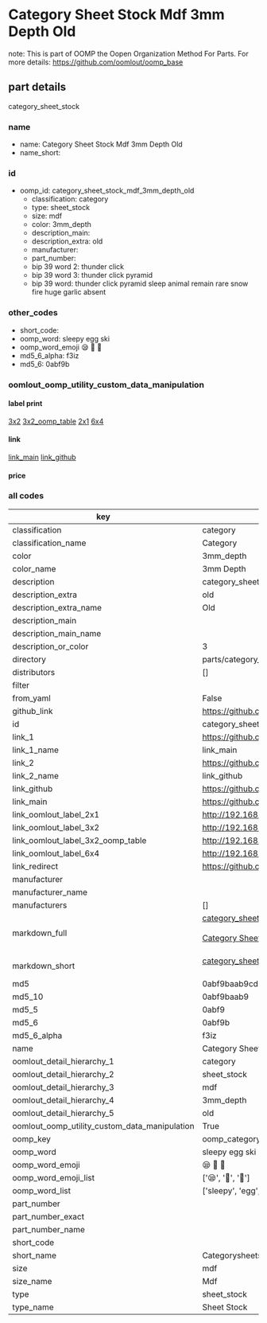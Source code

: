 # Category Sheet Stock Mdf 3mm Depth Old  

note: This is part of OOMP the Oopen Organization Method For Parts. For more details: https://github.com/oomlout/oomp_base

##  part details
  



category_sheet_stock



### name
* name: Category Sheet Stock Mdf 3mm Depth Old
* name_short: 
### id
* oomp_id: category_sheet_stock_mdf_3mm_depth_old
  * classification: category
  * type: sheet_stock
  * size: mdf
  * color: 3mm_depth
  * description_main: 
  * description_extra: old
  * manufacturer: 
  * part_number: 
  * bip 39 word 2: thunder click
  * bip 39 word 3: thunder click pyramid
  * bip 39 word: thunder click pyramid sleep animal remain rare snow fire huge garlic absent

### other_codes
* short_code: 
* oomp_word: sleepy egg ski
* oomp_word_emoji :sleepy: :egg: :ski:
* md5_6_alpha: f3iz
* md5_6: 0abf9b






### oomlout_oomp_utility_custom_data_manipulation
#### label print
[3x2](http://192.168.1.245:1112/?label=oomp%20f3iz)
[3x2_oomp_table](http://192.168.1.108:1112/?label=oomp%20f3iz)
[2x1](http://192.168.1.242:1112/?label=oomp%20f3iz)
[6x4](http://192.168.1.55:1112/?label=oomp%20f3iz)    

#### link

[link_main](https://github.com/oomlout/oomlout_oomp_version_1_messy/tree/main/parts/category_sheet_stock_mdf_3mm_depth_old) [link_github](https://github.com/oomlout/oomlout_oomp_version_1_messy/tree/main/parts/category_sheet_stock_mdf_3mm_depth_old)                             

#### price







### all codes 
| key | value |  
| --- | --- |  
| classification | category |  
| classification_name | Category |  
| color | 3mm_depth |  
| color_name | 3mm Depth |  
| description | category_sheet_stock |  
| description_extra | old |  
| description_extra_name | Old |  
| description_main |  |  
| description_main_name |  |  
| description_or_color | 3  |  
| directory | parts/category_sheet_stock_mdf_3mm_depth_old |  
| distributors | [] |  
| filter |  |  
| from_yaml | False |  
| github_link | https://github.com/oomlout/oomlout_oomp_part_src/tree/main/parts/category_sheet_stock_mdf_3mm_depth_old |  
| id | category_sheet_stock_mdf_3mm_depth_old |  
| link_1 | https://github.com/oomlout/oomlout_oomp_version_1_messy/tree/main/parts/category_sheet_stock_mdf_3mm_depth_old |  
| link_1_name | link_main |  
| link_2 | https://github.com/oomlout/oomlout_oomp_version_1_messy/tree/main/parts/category_sheet_stock_mdf_3mm_depth_old |  
| link_2_name | link_github |  
| link_github | https://github.com/oomlout/oomlout_oomp_version_1_messy/tree/main/parts/category_sheet_stock_mdf_3mm_depth_old |  
| link_main | https://github.com/oomlout/oomlout_oomp_version_1_messy/tree/main/parts/category_sheet_stock_mdf_3mm_depth_old |  
| link_oomlout_label_2x1 | http://192.168.1.242:1112/?label=oomp%20f3iz |  
| link_oomlout_label_3x2 | http://192.168.1.245:1112/?label=oomp%20f3iz |  
| link_oomlout_label_3x2_oomp_table | http://192.168.1.108:1112/?label=oomp%20f3iz |  
| link_oomlout_label_6x4 | http://192.168.1.55:1112/?label=oomp%20f3iz |  
| link_redirect | https://github.com/oomlout/oomlout_oomp_version_1_messy/tree/main/parts/category_sheet_stock_mdf_3mm_depth_old |  
| manufacturer |  |  
| manufacturer_name |  |  
| manufacturers | [] |  
| markdown_full | [category_sheet_stock_mdf_3mm_depth_old](none)<br>[](none)<br>[Category Sheet Stock Mdf 3Mm Depth Old](none)<br><br> |  
| markdown_short | [category_sheet_stock_mdf_3mm_depth_old](none)<br><br> |  
| md5 | 0abf9baab9cd9642d6048cb35e0aaf0c |  
| md5_10 | 0abf9baab9 |  
| md5_5 | 0abf9 |  
| md5_6 | 0abf9b |  
| md5_6_alpha | f3iz |  
| name | Category Sheet Stock Mdf 3mm Depth Old |  
| oomlout_detail_hierarchy_1 | category |  
| oomlout_detail_hierarchy_2 | sheet_stock |  
| oomlout_detail_hierarchy_3 | mdf |  
| oomlout_detail_hierarchy_4 | 3mm_depth |  
| oomlout_detail_hierarchy_5 | old |  
| oomlout_oomp_utility_custom_data_manipulation | True |  
| oomp_key | oomp_category_sheet_stock_mdf_3mm_depth_old |  
| oomp_word | sleepy egg ski |  
| oomp_word_emoji | :sleepy: :egg: :ski: |  
| oomp_word_emoji_list | [':sleepy:', ':egg:', ':ski:'] |  
| oomp_word_list | ['sleepy', 'egg', 'ski'] |  
| part_number |  |  
| part_number_exact |  |  
| part_number_name |  |  
| short_code |  |  
| short_name | Categorysheetstock |  
| size | mdf |  
| size_name | Mdf |  
| type | sheet_stock |  
| type_name | Sheet Stock |  

